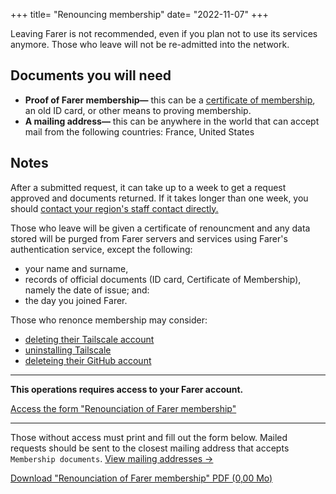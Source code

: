 +++
title= "Renouncing membership"
date= "2022-11-07"
+++

Leaving Farer is not recommended, even if you plan not to use its services anymore. Those who leave will not be re-admitted into the network.

## Documents you will need
- **Proof of Farer membership—** this can be a [certificate of membership](/members/cert-of-membership), an old ID card, or other means to proving membership.
- **A mailing address—** this can be anywhere in the world that can accept mail from the following countries: France, United States

## Notes
After a submitted request, it can take up to a week to get a request approved and documents returned. If it takes longer than one week, you should [contact your region's staff contact directly.](/meta/contact)

Those who leave will be given a certificate of renouncment and any data stored will be purged from Farer servers and services using Farer's authentication service, except the following:
  - your name and surname,
  - records of official documents (ID card, Certificate of Membership), namely the date of issue; and:
  - the day you joined Farer.

Those who renonce membership may consider:
  - [deleting their Tailscale account](https://tailscale.com/contact/support/)
  - [uninstalling Tailscale](https://tailscale.com/kb/1069/uninstall/?q=uninstall)
  - [deleteing their GitHub account](https://docs.github.com/en/account-and-profile/setting-up-and-managing-your-github-user-account/managing-user-account-settings/deleting-your-user-account)

---

**This operations requires access to your Farer account.**

[Access the form "Renounciation of Farer membership"](https://sec.gouv.fa/forms/renounce-membership)

---

Those without access must print and fill out the form below. Mailed requests should be sent to the closest mailing address that accepts `Membership documents`. [View mailing addresses &rarr;](/meta/contact)

<a class="btn download" href="https://sec.gouv.fa/forms/renounce-membership.pdf">Download "Renounciation of Farer membership" PDF (0,00 Mo)</a>
